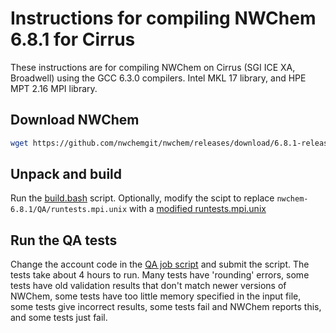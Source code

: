 Instructions for compiling NWChem 6.8.1 for Cirrus
====================================================

These instructions are for compiling NWChem on Cirrus (SGI ICE XA, Broadwell) using the GCC 6.3.0 compilers. Intel MKL 17 library, and HPE MPT 2.16 MPI library.

Download NWChem
---------------

```bash
wget https://github.com/nwchemgit/nwchem/releases/download/6.8.1-release/nwchem-6.8.1-release.revision-v6.8-133-ge032219-src.2018-06-14.tar.bz2
```

Unpack and build
----------------

Run the [build.bash](build.bash) script.  Optionally, modify the scipt to replace `nwchem-6.8.1/QA/runtests.mpi.unix` with a [modified runtests.mpi.unix](runtests.mpi.unix)

Run the QA tests
----------------

Change the account code in the [QA job script](QA.pbs) and submit the script.
The tests take about 4 hours to run.  Many tests have 'rounding'
errors, some tests have old validation results that don't match newer
versions of NWChem, some tests have too little memory specified in the
input file, some tests give incorrect results, some tests fail and
NWChem reports this, and some tests just fail.
